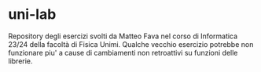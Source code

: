 # uni-lab
Repository degli esercizi svolti da Matteo Fava nel corso di Informatica 23/24 della facoltà di Fisica Unimi.
Qualche vecchio esercizio potrebbe non funzionare piu' a cause di cambiamenti non retroattivi su funzioni delle librerie.